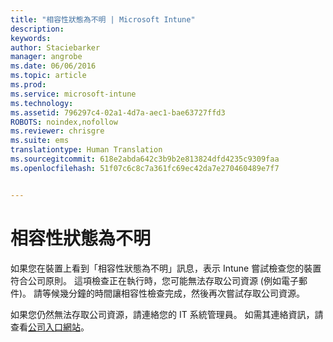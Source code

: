 ```yaml
---
title: "相容性狀態為不明 | Microsoft Intune"
description: 
keywords: 
author: Staciebarker
manager: angrobe
ms.date: 06/06/2016
ms.topic: article
ms.prod: 
ms.service: microsoft-intune
ms.technology: 
ms.assetid: 796297c4-02a1-4d7a-aec1-bae63727ffd3
ROBOTS: noindex,nofollow
ms.reviewer: chrisgre
ms.suite: ems
translationtype: Human Translation
ms.sourcegitcommit: 618e2abda642c3b9b2e813824dfd4235c9309faa
ms.openlocfilehash: 51f07c6c8c7a361fc69ec42da7e270460489e7f7


---
```



# 相容性狀態為不明

如果您在裝置上看到「相容性狀態為不明」訊息，表示 Intune 嘗試檢查您的裝置符合公司原則。 這項檢查正在執行時，您可能無法存取公司資源 (例如電子郵件)。 請等候幾分鐘的時間讓相容性檢查完成，然後再次嘗試存取公司資源。

如果您仍然無法存取公司資源，請連絡您的 IT 系統管理員。 如需其連絡資訊，請查看[公司入口網站](http://portal.manage.microsoft.com)。



<!--HONumber=Jul16_HO4-->



